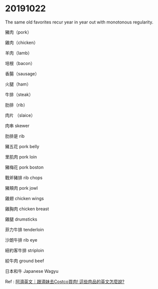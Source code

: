 # 20191022

The same old favorites recur year in year out with monotonous regularity. 

豬肉（pork）

雞肉（chicken）

羊肉（lamb）

 培根（bacon）

香腸（sausage）

火腿（ham）

牛排（steak）

肋排（rib）

肉片 （slaice）

肉串  skewer

肋排是 rib 

豬五花 pork belly

里肌肉 pork loin

豬梅花 pork boston

戰斧豬排 rib chops

豬頰肉 pork jowl

雞翅 chicken wings

雞胸肉 chicken breast

雞腿 drumsticks

菲力牛排 tenderloin

沙朗牛排 rib eye

紐約客牛排 striploin

絞牛肉 ground beef

日本和牛 Japanese Wagyu

Ref : [阿滴英文｜跟滴妹去Costco買肉! 這些肉品的英文怎麼說?](https://www.youtube.com/watch?v=-tH58OdKrls)